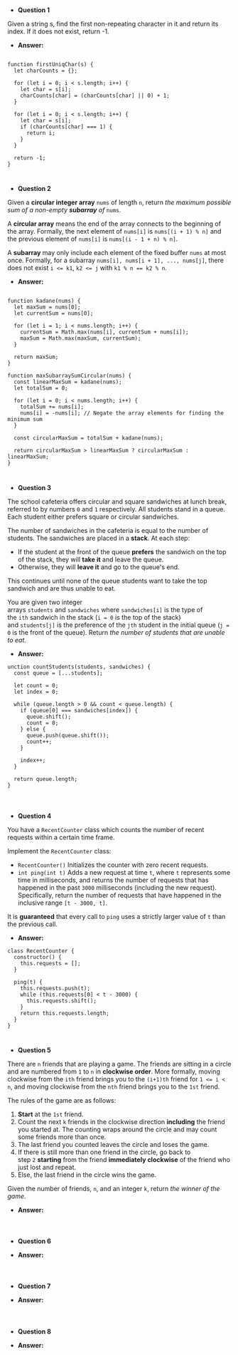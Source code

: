 
#
* **Question 1**

Given a string s, find the first non-repeating character in it and return its index. If it does not exist, return -1.

* **Answer:**

```

function firstUniqChar(s) {
  let charCounts = {};

  for (let i = 0; i < s.length; i++) {
    let char = s[i];
    charCounts[char] = (charCounts[char] || 0) + 1;
  }
  
  for (let i = 0; i < s.length; i++) {
    let char = s[i];
    if (charCounts[char] === 1) {
      return i;
    }
  }

  return -1;
}

```

#
* **Question 2**

Given a **circular integer array** `nums` of length `n`, return *the maximum possible sum of a non-empty **subarray** of* `nums`.

A **circular array** means the end of the array connects to the beginning of the array. Formally, the next element of `nums[i]` is `nums[(i + 1) % n]` and the previous element of `nums[i]` is `nums[(i - 1 + n) % n]`.

A **subarray** may only include each element of the fixed buffer `nums` at most once. Formally, for a subarray `nums[i], nums[i + 1], ..., nums[j]`, there does not exist `i <= k1`, `k2 <= j` with `k1 % n == k2 % n`.

* **Answer:**

```

function kadane(nums) {
  let maxSum = nums[0];
  let currentSum = nums[0];

  for (let i = 1; i < nums.length; i++) {
    currentSum = Math.max(nums[i], currentSum + nums[i]);
    maxSum = Math.max(maxSum, currentSum);
  }

  return maxSum;
}

function maxSubarraySumCircular(nums) {
  const linearMaxSum = kadane(nums);
  let totalSum = 0;

  for (let i = 0; i < nums.length; i++) {
    totalSum += nums[i];
    nums[i] = -nums[i]; // Negate the array elements for finding the minimum sum
  }

  const circularMaxSum = totalSum + kadane(nums);

  return circularMaxSum > linearMaxSum ? circularMaxSum : linearMaxSum;
}

```

#
* **Question 3**

The school cafeteria offers circular and square sandwiches at lunch break, referred to by numbers `0` and `1` respectively. All students stand in a queue. Each student either prefers square or circular sandwiches.

The number of sandwiches in the cafeteria is equal to the number of students. The sandwiches are placed in a **stack**. At each step:

- If the student at the front of the queue **prefers** the sandwich on the top of the stack, they will **take it** and leave the queue.
- Otherwise, they will **leave it** and go to the queue's end.

This continues until none of the queue students want to take the top sandwich and are thus unable to eat.

You are given two integer arrays `students` and `sandwiches` where `sandwiches[i]` is the type of the `ith` sandwich in the stack (`i = 0` is the top of the stack) and `students[j]` is the preference of the `jth` student in the initial queue (`j = 0` is the front of the queue). Return *the number of students that are unable to eat.*

* **Answer:**

```
unction countStudents(students, sandwiches) {
  const queue = [...students];

  let count = 0;
  let index = 0;

  while (queue.length > 0 && count < queue.length) {
    if (queue[0] === sandwiches[index]) {
      queue.shift();
      count = 0;
    } else {
      queue.push(queue.shift());
      count++;
    }

    index++;
  }

  return queue.length;
}


```
#
* **Question 4**

You have a `RecentCounter` class which counts the number of recent requests within a certain time frame.

Implement the `RecentCounter` class:

- `RecentCounter()` Initializes the counter with zero recent requests.
- `int ping(int t)` Adds a new request at time `t`, where `t` represents some time in milliseconds, and returns the number of requests that has happened in the past `3000` milliseconds (including the new request). Specifically, return the number of requests that have happened in the inclusive range `[t - 3000, t]`.

It is **guaranteed** that every call to `ping` uses a strictly larger value of `t` than the previous call.

* **Answer:**

```
class RecentCounter {
  constructor() {
    this.requests = [];
  }

  ping(t) {
    this.requests.push(t);
    while (this.requests[0] < t - 3000) {
      this.requests.shift();
    }
    return this.requests.length;
  }
}

```

#
* **Question 5**


There are `n` friends that are playing a game. The friends are sitting in a circle and are numbered from `1` to `n` in **clockwise order**. More formally, moving clockwise from the `ith` friend brings you to the `(i+1)th` friend for `1 <= i < n`, and moving clockwise from the `nth` friend brings you to the `1st` friend.

The rules of the game are as follows:

1. **Start** at the `1st` friend.
2. Count the next `k` friends in the clockwise direction **including** the friend you started at. The counting wraps around the circle and may count some friends more than once.
3. The last friend you counted leaves the circle and loses the game.
4. If there is still more than one friend in the circle, go back to step `2` **starting** from the friend **immediately clockwise** of the friend who just lost and repeat.
5. Else, the last friend in the circle wins the game.

Given the number of friends, `n`, and an integer `k`, return *the winner of the game*.

* **Answer:**

```

```

#
* **Question 6**

* **Answer:**

```

```

#
* **Question 7**

* **Answer:**

```

```

#
* **Question 8**

* **Answer:**

```

```



